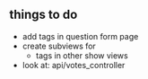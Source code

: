 things to do
----
- add tags in question form page
- create subviews for
  - tags in other show views
- look at: api/votes_controller
